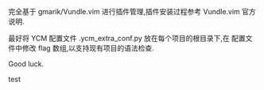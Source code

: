 
完全基于 gmarik/Vundle.vim 进行插件管理,插件安装过程参考 Vundle.vim 官方说明.

最好将 YCM 配置文件 .ycm_extra_conf.py 放在每个项目的根目录下,在
配置文件中修改 flag 数组,以支持现有项目的语法检查.

Good luck.

test
